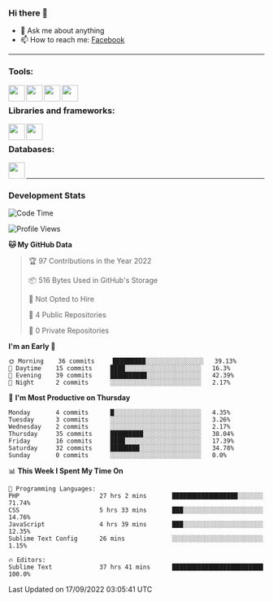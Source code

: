 ### Hi there 👋

<!-- - 🔭 I’m currently working on [huyviet] -->
- 💬 Ask me about anything
- 📫 How to reach me: [Facebook]
<!-- - ⚡ Fun fact: abc -->

---

### Tools:
<img align='left' height="32" width="32" src="https://cdn.jsdelivr.net/npm/simple-icons@4.8.0/icons/phpstorm.svg" />
<img align='left' height="32" width="32" src="https://cdn.jsdelivr.net/npm/simple-icons@4.8.0/icons/sublimetext.svg" />
<img align='left' height="32" width="32" src="https://cdn.jsdelivr.net/npm/simple-icons@4.8.0/icons/laragon.svg" />
<img align='left' height="32" width="32" src="https://cdn.jsdelivr.net/npm/simple-icons@4.8.0/icons/xampp.svg" />
<br>

### Libraries and frameworks:
<img align='left' height="32" width="32" src="https://cdn.jsdelivr.net/npm/simple-icons@4.8.0/icons/laravel.svg" />
<img align='left' height="32" width="32" src="https://cdn.jsdelivr.net/npm/simple-icons@4.8.0/icons/jquery.svg" />
<br>

### Databases:
<img align='left' height="32" width="32" src="https://cdn.jsdelivr.net/npm/simple-icons@4.8.0/icons/mysql.svg" />
<br>

---
### Development Stats
<!--START_SECTION:waka-->
![Code Time](http://img.shields.io/badge/Code%20Time-103%20hrs%2032%20mins-blue)

![Profile Views](http://img.shields.io/badge/Profile%20Views-4-blue)

**🐱 My GitHub Data** 

> 🏆 97 Contributions in the Year 2022
 > 
> 📦 516 Bytes Used in GitHub's Storage 
 > 
> 🚫 Not Opted to Hire
 > 
> 📜 4 Public Repositories 
 > 
> 🔑 0 Private Repositories  
 > 
**I'm an Early 🐤** 

```text
🌞 Morning    36 commits     █████████░░░░░░░░░░░░░░░░   39.13% 
🌆 Daytime    15 commits     ████░░░░░░░░░░░░░░░░░░░░░   16.3% 
🌃 Evening    39 commits     ██████████░░░░░░░░░░░░░░░   42.39% 
🌙 Night      2 commits      ░░░░░░░░░░░░░░░░░░░░░░░░░   2.17%

```
📅 **I'm Most Productive on Thursday** 

```text
Monday       4 commits      █░░░░░░░░░░░░░░░░░░░░░░░░   4.35% 
Tuesday      3 commits      ░░░░░░░░░░░░░░░░░░░░░░░░░   3.26% 
Wednesday    2 commits      ░░░░░░░░░░░░░░░░░░░░░░░░░   2.17% 
Thursday     35 commits     █████████░░░░░░░░░░░░░░░░   38.04% 
Friday       16 commits     ████░░░░░░░░░░░░░░░░░░░░░   17.39% 
Saturday     32 commits     ████████░░░░░░░░░░░░░░░░░   34.78% 
Sunday       0 commits      ░░░░░░░░░░░░░░░░░░░░░░░░░   0.0%

```


📊 **This Week I Spent My Time On** 

```text
💬 Programming Languages: 
PHP                      27 hrs 2 mins       ██████████████████░░░░░░░   71.74% 
CSS                      5 hrs 33 mins       ███░░░░░░░░░░░░░░░░░░░░░░   14.76% 
JavaScript               4 hrs 39 mins       ███░░░░░░░░░░░░░░░░░░░░░░   12.35% 
Sublime Text Config      26 mins             ░░░░░░░░░░░░░░░░░░░░░░░░░   1.15%

🔥 Editors: 
Sublime Text             37 hrs 41 mins      █████████████████████████   100.0%

```


 Last Updated on 17/09/2022 03:05:41 UTC
<!--END_SECTION:waka-->

[huyviet]: https://huyviet.vn/
[Facebook]: https://www.facebook.com/profile.php?id=100075294702642
